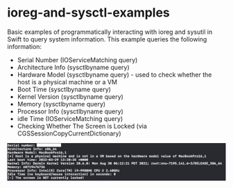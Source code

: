 # ioreg-and-sysctl-examples
Basic examples of programmatically interacting with ioreg and sysutil in Swift to query system information. This example queries the following information:

- Serial Number (IOServiceMatching query)
- Architecture Info (sysctlbyname query)
- Hardware Model (sysctlbyname query) - used to check whether the host is a physical machine or a VM
- Boot Time (sysctlbyname query)
- Kernel Version (sysctlbyname query)
- Memory (sysctlbyname query)
- Processor Info (sysctlbyname query)
- idle Time (IOServiceMatching query)
- Checking Whether The Screen is Locked (via CGSSessionCopyCurrentDictionary)

![Image](example.png)

